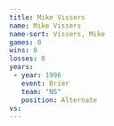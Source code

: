 ```yaml
---
title: Mike Vissers
name: Mike Vissers
name-sort: Vissers, Mike
games: 0
wins: 0
losses: 0
years:
 - year: 1996
   event: Brier
   team: "NS"
   position: Alternate
vs:
---
```

